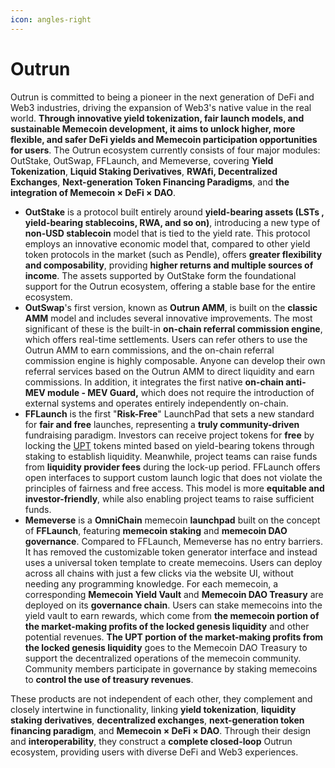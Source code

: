 ```yaml
---
icon: angles-right
---
```


# Outrun

Outrun is committed to being a pioneer in the next generation of DeFi and Web3 industries, driving the expansion of Web3's native value in the real world. **Through innovative yield tokenization, fair launch models, and sustainable Memecoin development, it aims to unlock higher, more flexible, and safer DeFi yields and Memecoin participation opportunities for users**. The Outrun ecosystem currently consists of four major modules: OutStake, OutSwap, FFLaunch, and Memeverse, covering **Yield Tokenization**, **Liquid Staking Derivatives**, **RWAfi, Decentralized Exchanges**, **Next-generation Token Financing Paradigms**, and **the integration of Memecoin × DeFi × DAO‌**.

* **OutStake** is a protocol built entirely around **yield-bearing assets (LSTs , yield-bearing stablecoins, RWA, and so on)**, introducing a new type of **non-USD stablecoin** model that is tied to the yield rate. This protocol employs an innovative economic model that, compared to other yield token protocols in the market (such as Pendle), offers **greater flexibility and composability**, providing **higher returns and multiple sources of income**. The assets supported by OutStake form the foundational support for the Outrun ecosystem, offering a stable base for the entire ecosystem.
* **OutSwap**'s first version, known as **Outrun AMM**, is built on the **classic AMM** model and includes several innovative improvements. The most significant of these is the built-in **on-chain referral commission engine**, which offers real-time settlements. Users can refer others to use the Outrun AMM to earn commissions, and the on-chain referral commission engine is highly composable. Anyone can develop their own referral services based on the Outrun AMM to direct liquidity and earn commissions. In addition, it integrates the first native **on-chain anti-MEV module - MEV Guard,** which does not require the introduction of external systems and operates entirely independently on-chain.
* **FFLaunch** is the first "**Risk-Free**" LaunchPad that sets a new standard for **fair and free** launches, representing a **truly community-driven** fundraising paradigm. Investors can receive project tokens for **free** by locking the [UPT](outstake/yield-tokenization/pt.md) tokens minted based on yield-bearing tokens through staking to establish liquidity. Meanwhile, project teams can raise funds from **liquidity provider fees** during the lock-up period. FFLaunch offers open interfaces to support custom launch logic that does not violate the principles of fairness and free access. This model is more **equitable and investor-friendly**, while also enabling project teams to raise sufficient funds.
* **Memeverse** is a **OmniChain** memecoin **launchpad** built on the concept of **FFLaunch**, featuring **memecoin staking** and **memecoin DAO governance**. Compared to FFLaunch, Memeverse has no entry barriers. It has removed the customizable token generator interface and instead uses a universal token template to create memecoins. Users can deploy across all chains with just a few clicks via the website UI, without needing any programming knowledge. For each memecoin, a corresponding **Memecoin Yield Vault** and **Memecoin DAO Treasury** are deployed on its **governance chain**. Users can stake memecoins into the yield vault to earn rewards, which come from **the memecoin portion of the market-making profits of the locked genesis liquidity** and other potential revenues. **The UPT portion of the market-making profits from the locked genesis liquidity** goes to the Memecoin DAO Treasury to support the decentralized operations of the memecoin community. Community members participate in governance by staking memecoins to **control the use of treasury revenues**.

These products are not independent of each other, they complement and closely intertwine in functionality, linking **yield tokenization**, **liquidity staking derivatives**, **decentralized exchanges**, **next-generation token financing paradigm**, and **Memecoin × DeFi × DAO‌**. Through their design and **interoperability**, they construct a **complete closed-loop** Outrun ecosystem, providing users with diverse DeFi and Web3 experiences.
